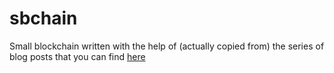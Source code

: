 # sbchain

Small blockchain written with the help of (actually copied from) the series of blog posts that you can find [here](https://simplyexplained.com/blog/Writing-tiny-blockchain-in-JavaScript/)